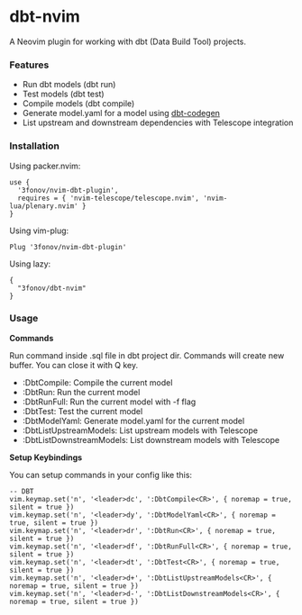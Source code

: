 # dbt-nvim

A Neovim plugin for working with dbt (Data Build Tool) projects.

### Features

-	Run dbt models (dbt run)
-	Test models (dbt test)
-	Compile models (dbt compile)
-	Generate model.yaml for a model using [dbt-codegen](https://github.com/dbt-labs/dbt-codegen?tab=readme-ov-file#generate_model_yaml-source)
-	List upstream and downstream dependencies with Telescope integration

### Installation

Using packer.nvim:
```
use {
  '3fonov/nvim-dbt-plugin',
  requires = { 'nvim-telescope/telescope.nvim', 'nvim-lua/plenary.nvim' }
}
```

Using vim-plug:
```
Plug '3fonov/nvim-dbt-plugin'
```

Using lazy:
```
{
  "3fonov/dbt-nvim"
}
```
### Usage

**Commands**

Run command inside .sql file in dbt project dir. Commands will create new buffer. You can close it with Q key.

-	:DbtCompile: Compile the current model
-	:DbtRun: Run the current model
-	:DbtRunFull: Run the current model with -f flag
-	:DbtTest: Test the current model
-	:DbtModelYaml: Generate model.yaml for the current model
-	:DbtListUpstreamModels: List upstream models with Telescope
-	:DbtListDownstreamModels: List downstream models with Telescope

**Setup Keybindings**

You can setup commands in your config like this:

```
-- DBT
vim.keymap.set('n', '<leader>dc', ':DbtCompile<CR>', { noremap = true, silent = true })
vim.keymap.set('n', '<leader>dy', ':DbtModelYaml<CR>', { noremap = true, silent = true })
vim.keymap.set('n', '<leader>dr', ':DbtRun<CR>', { noremap = true, silent = true })
vim.keymap.set('n', '<leader>df', ':DbtRunFull<CR>', { noremap = true, silent = true })
vim.keymap.set('n', '<leader>dt', ':DbtTest<CR>', { noremap = true, silent = true })
vim.keymap.set('n', '<leader>d+', ':DbtListUpstreamModels<CR>', { noremap = true, silent = true })
vim.keymap.set('n', '<leader>d-', ':DbtListDownstreamModels<CR>', { noremap = true, silent = true })
```


